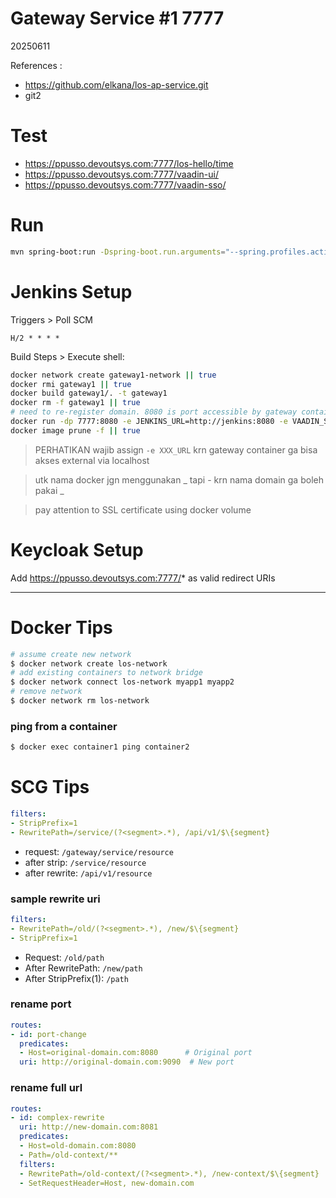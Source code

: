 # Gateway Service #1 7777
20250611


References :
- https://github.com/elkana/los-ap-service.git
- git2

# Test
- https://ppusso.devoutsys.com:7777/los-hello/time
- https://ppusso.devoutsys.com:7777/vaadin-ui/
- https://ppusso.devoutsys.com:7777/vaadin-sso/


# Run
```sh
mvn spring-boot:run -Dspring-boot.run.arguments="--spring.profiles.active=dev"
```

# Jenkins Setup
Triggers > Poll SCM
```
H/2 * * * *
```

Build Steps > Execute shell:
```sh
docker network create gateway1-network || true
docker rmi gateway1 || true
docker build gateway1/. -t gateway1
docker rm -f gateway1 || true
# need to re-register domain. 8080 is port accessible by gateway container. please test via curl first.
docker run -dp 7777:8080 -e JENKINS_URL=http://jenkins:8080 -e VAADIN_SSO_URL=http://vaadin-sso1:8080 -v /home/adminkc/cert-gateway/fullchain2.pem:/app/certs/certssl.pem -v /home/adminkc/cert-gateway/privkey2.pem:/app/certs/keyssl.pem --name=gateway1 --network=gateway1-network gateway1
docker image prune -f || true
```

> PERHATIKAN wajib assign `-e XXX_URL` krn gateway container ga bisa akses external via localhost

> utk nama docker jgn menggunakan _ tapi - krn nama domain ga boleh pakai _

> pay attention to SSL certificate using docker volume


# Keycloak Setup
Add https://ppusso.devoutsys.com:7777/* as valid redirect URIs


---

# Docker Tips
```sh
# assume create new network
$ docker network create los-network
# add existing containers to network bridge
$ docker network connect los-network myapp1 myapp2
# remove network
$ docker network rm los-network
```

### ping from a container
```sh
$ docker exec container1 ping container2
```

# SCG Tips

```yaml
filters:
- StripPrefix=1
- RewritePath=/service/(?<segment>.*), /api/v1/$\{segment}
```
- request: `/gateway/service/resource`
- after strip: `/service/resource`
- after rewrite: `/api/v1/resource`

### sample rewrite uri
```yaml
filters:
- RewritePath=/old/(?<segment>.*), /new/$\{segment}
- StripPrefix=1
```
- Request: `/old/path`
- After RewritePath: `/new/path`
- After StripPrefix(1): `/path`

### rename port
```yaml
routes:
- id: port-change
  predicates:
  - Host=original-domain.com:8080      # Original port
  uri: http://original-domain.com:9090  # New port
```

### rename full url
```yaml
routes:
- id: complex-rewrite
  uri: http://new-domain.com:8081
  predicates:
  - Host=old-domain.com:8080
  - Path=/old-context/**
  filters:
  - RewritePath=/old-context/(?<segment>.*), /new-context/$\{segment}
  - SetRequestHeader=Host, new-domain.com
```

